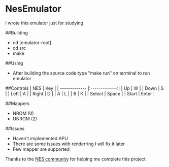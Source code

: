 # NesEmulator
I wrote this emulator just for studying

##Building
- cd [emulator-root]
- cd src
- make

##Using 
- After building the source code type "make run" on terminal to run emulator

##Controls
| NES           | Key           |
| ------------- |:-------------:|
| Up            | W             |
| Down          | S             |
| Left          | A             |
| Right         | D             |
| A             | L             |
| B             | K             |
| Select        | Space         |
| Start         | Enter         |

##Mappers
- NROM (0)
- UNROM (2)

##Issues
- Haven't implemented APU
- There are some issues with renderring I will fix it later
- Few mapper are supported

Thanks to the [NES community](http://nesdev.com/) for helping me complete this project







  
